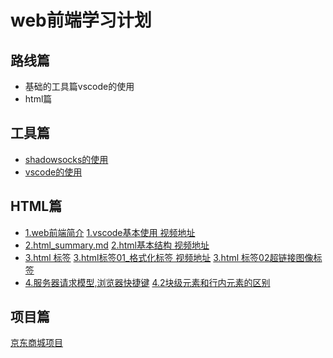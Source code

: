 # web前端学习计划

## 路线篇

* 基础的工具篇vscode的使用
* html篇


## 工具篇
* [shadowsocks的使用](tools/shadowsocks.md)
* [vscode的使用](tools/vscode.md)



 

 ## HTML篇

* [1.web前端简介](html/1.summar.md)  [1.vscode基本使用 视频地址](http://pan.baidu.com/s/1nvNjY9z)
* [2.html_summary.md](html/2.html_summary.md)  [2.html基本结构  视频地址](http://pan.baidu.com/s/1skGFTRv)
* [3.html 标签](html/3.html_tags.md)   [3.html标签01_格式化标签 视频地址](http://pan.baidu.com/s/1pLfg6JD)   [3.html 标签02超链接图像标签](http://pan.baidu.com/s/1c1Q9SmG)
* [4.服务器请求模型,浏览器快捷键](http://pan.baidu.com/s/1i5Fk9F3)  [4.2块级元素和行内元素的区别](http://pan.baidu.com/s/1dEFc5kH)



## 项目篇
[京东商城项目](projects/jingdong/readme.md)
